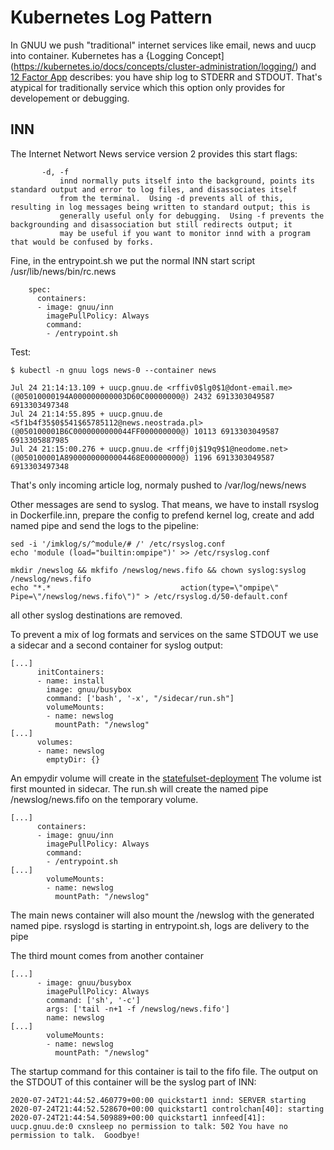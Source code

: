 Kubernetes Log Pattern
======================

In GNUU we push "traditional" internet services like email, news and uucp
into container. Kubernetes has a {Logging Concept](https://kubernetes.io/docs/concepts/cluster-administration/logging/)
and [12 Factor App](https://12factor.net) describes: you have ship log to STDERR and STDOUT.
That's atypical for traditionally service which this option only provides for developement
or debugging.

INN
---

The Internet Networt News service version 2 provides this start flags:

```
       -d, -f
           innd normally puts itself into the background, points its standard output and error to log files, and disassociates itself
           from the terminal.  Using -d prevents all of this, resulting in log messages being written to standard output; this is
           generally useful only for debugging.  Using -f prevents the backgrounding and disassociation but still redirects output; it
           may be useful if you want to monitor innd with a program that would be confused by forks.
```

Fine, in the entrypoint.sh we put the normal INN start script /usr/lib/news/bin/rc.news


```
    spec:
      containers:
      - image: gnuu/inn
        imagePullPolicy: Always
        command:
        - /entrypoint.sh

```

Test:


```
$ kubectl -n gnuu logs news-0 --container news

Jul 24 21:14:13.109 + uucp.gnuu.de <rffiv0$lg0$1@dont-email.me> (@05010000194A000000000003D60C00000000@) 2432 6913303049587 6913303497348
Jul 24 21:14:55.895 + uucp.gnuu.de <5f1b4f35$0$541$65785112@news.neostrada.pl> (@050100001B6C0000000000044FF000000000@) 10113 6913303049587 6913305887985
Jul 24 21:15:00.276 + uucp.gnuu.de <rffj0j$19q9$1@neodome.net> (@050100001A89000000000004468E00000000@) 1196 6913303049587 6913303497348
```

That's only incoming article log, normaly pushed to /var/log/news/news

Other messages are send to syslog. That means, we have to install rsyslog in Dockerfile.inn,
prepare the config to prefend kernel log, create and add named pipe and send the logs to 
the pipeline:

```
sed -i '/imklog/s/^module/# /' /etc/rsyslog.conf
echo 'module (load="builtin:ompipe")' >> /etc/rsyslog.conf

mkdir /newslog && mkfifo /newslog/news.fifo && chown syslog:syslog /newslog/news.fifo
echo "*.*                             action(type=\"ompipe\" Pipe=\"/newslog/news.fifo\")" > /etc/rsyslog.d/50-default.conf
```

all other syslog destinations are removed.

To prevent a mix of log formats and services on the same STDOUT
 we use a sidecar and a second container for syslog output:


```
[...]
      initContainers:
      - name: install
        image: gnuu/busybox
        command: ['bash', '-x', "/sidecar/run.sh"]
        volumeMounts:
        - name: newslog
          mountPath: "/newslog"
[...]
      volumes:
      - name: newslog
        emptyDir: {}

```

An empydir volume will create in the [statefulset-deployment](https://github.com/gnuu-de/k8s/blob/master/news/statefulset.yaml)
The volume ist first mounted in sidecar. The run.sh will create the
named pipe /newslog/news.fifo on the temporary volume. 


```
[...]
      containers:
      - image: gnuu/inn
        imagePullPolicy: Always
        command:
        - /entrypoint.sh
[...]
        volumeMounts:
        - name: newslog
          mountPath: "/newslog"

```

The main news container will also mount the /newslog with the generated named pipe.
rsyslogd is starting in entrypoint.sh, logs are delivery to the pipe

The third mount comes from another container


```
[...]
      - image: gnuu/busybox
        imagePullPolicy: Always
        command: ['sh', '-c']
        args: ['tail -n+1 -f /newslog/news.fifo']
        name: newslog
[...]
        volumeMounts:
        - name: newslog
          mountPath: "/newslog"

```

The startup command for this container is tail to the fifo file. The output on
the STDOUT of this container will be the syslog part of INN:


```
2020-07-24T21:44:52.460779+00:00 quickstart1 innd: SERVER starting
2020-07-24T21:44:52.528670+00:00 quickstart1 controlchan[40]: starting
2020-07-24T21:44:54.509889+00:00 quickstart1 innfeed[41]: uucp.gnuu.de:0 cxnsleep no permission to talk: 502 You have no permission to talk.  Goodbye!

```
